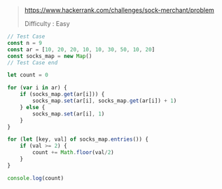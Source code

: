 >  https://www.hackerrank.com/challenges/sock-merchant/problem
>
> Difficulty : Easy



```javascript
// Test Case
const n = 9
const ar = [10, 20, 20, 10, 10, 30, 50, 10, 20]
const socks_map = new Map()
// Test Case end

let count = 0

for (var i in ar) {
    if (socks_map.get(ar[i])) {
        socks_map.set(ar[i], socks_map.get(ar[i]) + 1)
    } else {
        socks_map.set(ar[i], 1)
    }
}

for (let [key, val] of socks_map.entries()) {
    if (val >= 2) {
        count += Math.floor(val/2)
    }
}

console.log(count)
```

